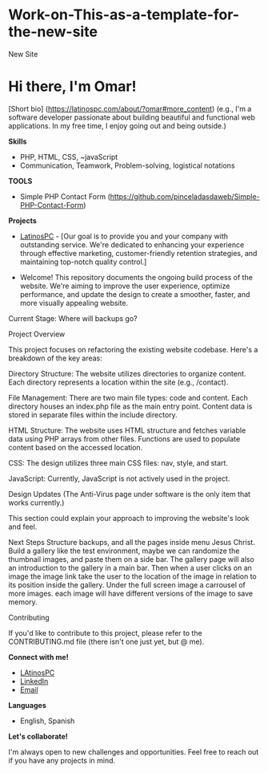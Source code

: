 # Work-on-This-as-a-template-for-the-new-site
 New Site

 # Hi there, I'm Omar!

[Short bio] (https://latinospc.com/about/?omar#more_content) (e.g., I'm a software developer passionate about building beautiful and functional web applications. In my free time, I enjoy going out and being outside.)

**Skills**

* PHP, HTML, CSS, ~javaScript
* Communication, Teamwork, Problem-solving, logistical notations

**TOOLS**
* Simple PHP Contact Form (https://github.com/pinceladasdaweb/Simple-PHP-Contact-Form)


**Projects**

* [LatinosPC](https://latinospc.com/) - [Our goal is to provide you and your company with outstanding service. We're dedicated to enhancing your experience through effective marketing, customer-friendly retention strategies, and maintaining top-notch quality control.]

* Welcome! This repository documents the ongoing build process of the website.
    We're aiming to improve the user experience, optimize performance, and update the design to create a smoother, faster, and more visually appealing website.

Current Stage: Where will backups go?

Project Overview

This project focuses on refactoring the existing website codebase. Here's a breakdown of the key areas:

Directory Structure: The website utilizes directories to organize content. Each directory represents a location within the site (e.g., /contact).

File Management: There are two main file types: code and content. Each directory houses an index.php file as the main entry point. Content data is stored in separate files within the include directory.

HTML Structure: The website uses HTML structure and fetches variable data using PHP arrays from other files. Functions are used to populate content based on the accessed location.

CSS: The design utilizes three main CSS files: nav, style, and start.

JavaScript: Currently, JavaScript is not actively used in the project.

Design Updates (The Anti-Virus page under software is the only item that works currently.)

This section could explain your approach to improving the website's look and feel.

Next Steps
Structure backups, and all the pages inside menu Jesus Christ.
Build a gallery like the test environment, maybe we can randomize the thumbnail images, and paste them on a side bar.
The gallery page will also an introduction to the gallery in a main bar.
Then when a user clicks on an image the image link take the user to the location of the image in relation to its position inside the gallery.
Under the full screen image a carrousel of more images.
each image will have different versions of the image to save memory.

Contributing

If you'd like to contribute to this project, please refer to the CONTRIBUTING.md file (there isn't one just yet, but @ me).

**Connect with me!**

* [LAtinosPC]((https://latinospc.com/contact/#scroll))
* [LinkedIn](https://www.linkedin.com/in/miguel-garcia-a36399234)
* [Email](help@latinospc.com)



**Languages**

* English, Spanish

**Let's collaborate!**

I'm always open to new challenges and opportunities. Feel free to reach out if you have any projects in mind.

